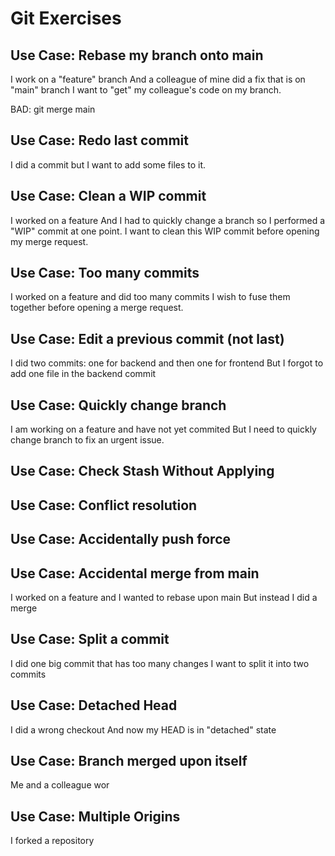 # Git Exercises

## Use Case: Rebase my branch onto main

I work on a "feature" branch
And a colleague of mine did a fix that is on "main" branch
I want to "get" my colleague's code on my branch.

BAD: git merge main

## Use Case: Redo last commit
I did a commit but I want to add some files to it.

## Use Case: Clean a WIP commit 

I worked on a feature
And I had to quickly change a branch so I performed a "WIP" commit at one point.
I want to clean this WIP commit before opening my merge request.

## Use Case: Too many commits

I worked on a feature and did too many commits
I wish to fuse them together before opening a merge request.

## Use Case: Edit a previous commit (not last)

I did two commits: one for backend and then one for frontend
But I forgot to add one file in the backend commit

## Use Case: Quickly change branch

I am working on a feature and have not yet commited
But I need to quickly change branch to fix an urgent issue.

## Use Case: Check Stash Without Applying

## Use Case: Conflict resolution

## Use Case: Accidentally push force

## Use Case: Accidental merge from main

I worked on a feature and I wanted to rebase upon main
But instead I did a merge

## Use Case: Split a commit

I did one big commit that has too many changes
I want to split it into two commits

## Use Case: Detached Head

I did a wrong checkout
And now my HEAD is in "detached" state

## Use Case: Branch merged upon itself

Me and a colleague wor

## Use Case: Multiple Origins

I forked a repository
